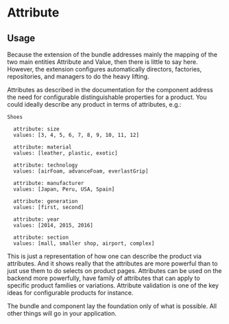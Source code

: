 Attribute
=========

## Usage

Because the extension of the bundle addresses mainly the mapping of the
two main entities Attribute and Value, then there is little to say here.
However, the extension configures automatically directors, factories,
repositories, and managers to do the heavy lifting.

Attributes as described in the documentation for the component address
the need for configurable distinguishable properties for a product.
You could ideally describe any product in terms of attributes, e.g.:

```
Shoes

  attribute: size
  values: [3, 4, 5, 6, 7, 8, 9, 10, 11, 12]

  attribute: material
  values: [leather, plastic, exotic]

  attribute: technology
  values: [airFoam, advanceFoam, everlastGrip]

  attribute: manufacturer
  values: [Japan, Peru, USA, Spain]

  attribute: generation
  values: [first, second]

  attribute: year
  values: [2014, 2015, 2016]

  attribute: section
  values: [mall, smaller shop, airport, complex]
```

This is just a representation of how one can describe the product via
attributes. And it shows really that the attributes are more powerful
than to just use them to do selects on product pages. Attributes can
be used on the backend more powerfully, have family of attributes that
can apply to specific product families or variations. Attribute validation
is one of the key ideas for configurable products for instance.

The bundle and component lay the foundation only of what is possible.
All other things will go in your application.
